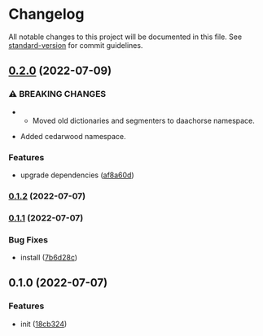 # Changelog

All notable changes to this project will be documented in this file. See [standard-version](https://github.com/conventional-changelog/standard-version) for commit guidelines.

## [0.2.0](https://github.com/BlackGlory/ultra-nlp-js/compare/v0.1.2...v0.2.0) (2022-07-09)


### ⚠ BREAKING CHANGES

* - Moved old dictionaries and segmenters to daachorse namespace.
- Added cedarwood namespace.

### Features

* upgrade dependencies ([af8a60d](https://github.com/BlackGlory/ultra-nlp-js/commit/af8a60d2b4ee5f516261a33d1c7168f18821c024))

### [0.1.2](https://github.com/BlackGlory/ultra-nlp-js/compare/v0.1.1...v0.1.2) (2022-07-07)

### [0.1.1](https://github.com/BlackGlory/ultra-nlp-js/compare/v0.1.0...v0.1.1) (2022-07-07)


### Bug Fixes

* install ([7b6d28c](https://github.com/BlackGlory/ultra-nlp-js/commit/7b6d28c34caafa61ab6817e7b6e6e3985af4cf97))

## 0.1.0 (2022-07-07)


### Features

* init ([18cb324](https://github.com/BlackGlory/ultra-nlp-js/commit/18cb3243e9eea6771efa262c9a1b2cc7820524b3))

